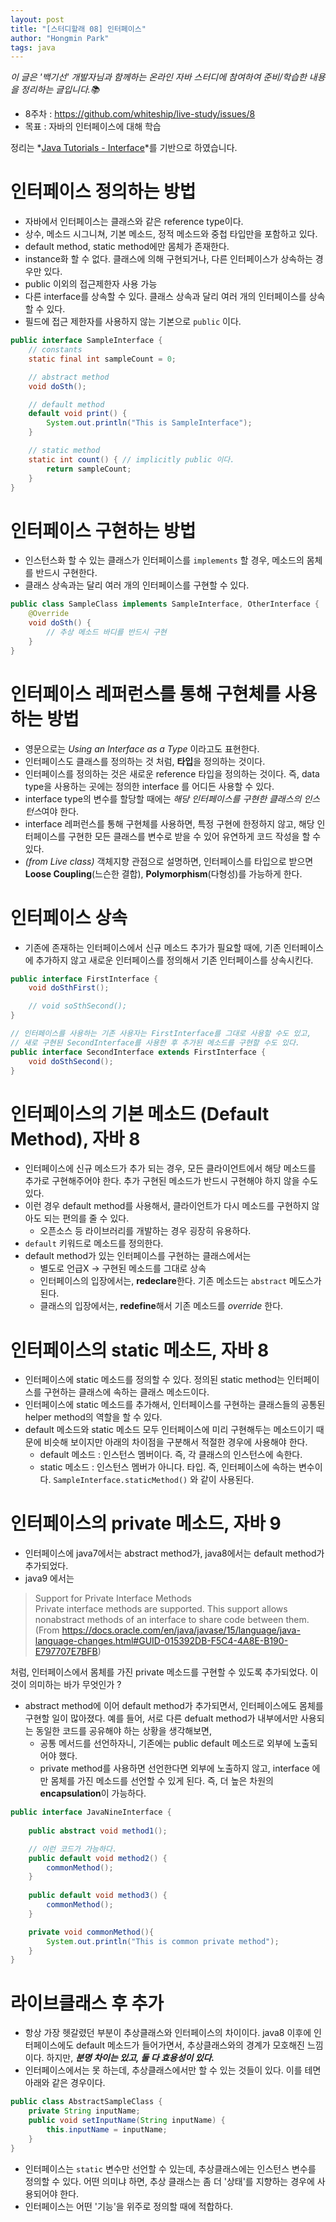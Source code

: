 ```yaml
---
layout: post
title: "[스터디할래 08] 인터페이스"
author: "Hongmin Park"
tags: java
---
```

*이 글은 '백기선' 개발자님과 함께하는 온라인 자바 스터디에 참여하여 준비/학습한 내용을 정리하는 글입니다.📚*
- 8주차 : https://github.com/whiteship/live-study/issues/8
- 목표 : 자바의 인터페이스에 대해 학습

정리는 *[Java Tutorials - Interface](https://docs.oracle.com/javase/tutorial/java/IandI/createinterface.html)*를 기반으로 하였습니다. 

# 인터페이스 정의하는 방법
- 자바에서 인터페이스는 클래스와 같은 reference type이다. 
- 상수, 메소드 시그니쳐, 기본 메소드, 정적 메소드와 중첩 타입만을 포함하고 있다.
- default method, static method에만 몸체가 존재한다.
- instance화 할 수 없다. 클래스에 의해 구현되거나, 다른 인터페이스가 상속하는 경우만 있다.
- public 이외의 접근제한자 사용 가능
- 다른 interface를 상속할 수 있다. 클래스 상속과 달리 여러 개의 인터페이스를 상속할 수 있다. 
- 필드에 접근 제한자를 사용하지 않는 기본으로 `public` 이다.

```java
public interface SampleInterface {
	// constants
	static final int sampleCount = 0;

	// abstract method
	void doSth();

	// default method
	default void print() {
		System.out.println("This is SampleInterface");
	}

	// static method
	static int count() { // implicitly public 이다.
		return sampleCount;
	}
}
```

# 인터페이스 구현하는 방법
- 인스턴스화 할 수 있는 클래스가 인터페이스를 `implements` 할 경우, 메소드의 몸체를 반드시 구현한다. 
- 클래스 상속과는 달리 여러 개의 인터페이스를 구현할 수 있다.

```java
public class SampleClass implements SampleInterface, OtherInterface {
	@Override
	void doSth() {
		// 추상 메소드 바디를 반드시 구현
	}
}
```

# 인터페이스 레퍼런스를 통해 구현체를 사용하는 방법
- 영문으로는 *Using an Interface as a Type* 이라고도 표현한다. 
- 인터페이스도 클래스를 정의하는 것 처럼, **타입**을 정의하는 것이다.
- 인터페이스를 정의하는 것은 새로운 reference 타입을 정의하는 것이다. 즉, data type을 사용하는 곳에는 정의한 interface 를 어디든 사용할 수 있다.  
- interface type의 변수를 할당할 때에는 *해당 인터페이스를 구현한 클래스의 인스턴스*여야 한다.
- interface 레퍼런스를 통해 구현체를 사용하면, 특정 구현에 한정하지 않고, 해당 인터페이스를 구현한 모든 클래스를 변수로 받을 수 있어 유연하게 코드 작성을 할 수 있다. 
- *(from Live class)* 객체지향 관점으로 설명하면, 인터페이스를 타입으로 받으면 **Loose Coupling**(느슨한 결합), **Polymorphism**(다형성)를 가능하게 한다.

# 인터페이스 상속
- 기존에 존재하는 인터페이스에서 신규 메소드 추가가 필요할 때에, 기존 인터페이스에 추가하지 않고 새로운 인터페이스를 정의해서 기존 인터페이스를 상속시킨다.

```java
public interface FirstInterface {
	void doSthFirst();

	// void soSthSecond();
}

// 인터페이스를 사용하는 기존 사용자는 FirstInterface를 그대로 사용할 수도 있고,
// 새로 구현된 SecondInterface를 사용한 후 추가된 메소드를 구현할 수도 있다.
public interface SecondInterface extends FirstInterface {
	void doSthSecond();	
}
```

# 인터페이스의 기본 메소드 (Default Method), 자바 8
- 인터페이스에 신규 메소드가 추가 되는 경우, 모든 클라이언트에서 해당 메소드를 추가로 구현해주어야 한다. 추가 구현된 메소드가 반드시 구현해야 하지 않을 수도 있다. 
- 이런 경우 default method를 사용해서, 클라이언트가 다시 메소드를 구현하지 않아도 되는 편의를 줄 수 있다.
	- 오픈소스 등 라이브러리를 개발하는 경우 굉장히 유용하다.
- `default` 키워드로 메소드를 정의한다.
- default method가 있는 인터페이스를 구현하는 클래스에서는
	- 별도로 언급X -> 구현된 메소드를 그대로 상속
	- 인터페이스의 입장에서는, **redeclare**한다. 기존 메소드는 `abstract` 메도스가 된다.
	- 클래스의 입장에서는, **redefine**해서 기존 메소드를 *override* 한다.

# 인터페이스의 static 메소드, 자바 8
- 인터페이스에 static 메소드를 정의할 수 있다. 정의된 static method는 인터페이스를 구현하는 클래스에 속하는 클래스 메소드이다.
- 인터페이스에 static 메소드를 추가해서, 인터페이스를 구현하는 클래스들의 공통된 helper method의 역할을 할 수 있다.
- default 메소드와 static 메소드 모두 인터페이스에 미리 구현해두는 메소드이기 때문에 비슷해 보이지만 아래의 차이점을 구분해서 적절한 경우에 사용해야 한다.
	- default 메소드 : 인스턴스 멤버이다. 즉, 각 클래스의 인스턴스에 속한다.
	- static 메소드 : 인스턴스 멤버가 아니다. 타입. 즉, 인터페이스에 속하는 변수이다. `SampleInterface.staticMethod()` 와 같이 사용된다.

# 인터페이스의 private 메소드, 자바 9
- 인터페이스에 java7에서는 abstract method가, java8에서는 default method가 추가되었다. 
- java9 에서는 
> Support for Private Interface Methods<br>
Private interface methods are supported. This support allows nonabstract methods of an interface to share code between them.
<br>(From https://docs.oracle.com/en/java/javase/15/language/java-language-changes.html#GUID-015392DB-F5C4-4A8E-B190-E797707E7BFB)

처럼, 인터페이스에서 몸체를 가진 private 메소드를 구현할 수 있도록 추가되었다. 이것이 의미하는 바가 무엇인가 ?
- abstract method에 이어 default method가 추가되면서, 인터페이스에도 몸체를 구현할 일이 많아졌다. 예를 들어, 서로 다른 defualt method가 내부에서만 사용되는 동일한 코드를 공유해야 하는 상황을 생각해보면,
	- 공통 메서드를 선언하자니, 기존에는 public default 메소드로 외부에 노출되어야 했다.
	- private method를 사용하면 선언한다면 외부에 노출하지 않고, interface 에만 몸체를 가진 메소드를 선언할 수 있게 된다. 즉, 더 높은 차원의 **encapsulation**이 가능하다. 

```java
public interface JavaNineInterface {
     
    public abstract void method1();

	// 이런 코드가 가능하다.     
    public default void method2() {
    	commonMethod();
    }
     
    public default void method3() {
    	commonMethod();
    }

    private void commonMethod(){
        System.out.println("This is common private method");
    } 
}

```
# 라이브클래스 후 추가
- 항상 가장 헷갈렸던 부분이 추상클래스와 인터페이스의 차이이다. java8 이후에 인터페이스에도 default 메소드가 들어가면서, 추상클래스와의 경계가 모호해진 느낌이다. 하지만, ***분명 차이는 있고, 둘 다 효용성이 있다.***
- 인터페이스에서는 못 하는데, 추상클래스에서만 할 수 있는 것들이 있다. 이를 테면 아래와 같은 경우이다.
```java
public class AbstractSampleClass {
	private String inputName;
	public void setInputName(String inputName) {
		this.inputName = inputName;
	}
}
```
- 인터페이스는 `static` 변수만 선언할 수 있는데, 추상클래스에는 인스턴스 변수를 정의할 수 있다. 어떤 의미냐 하면, 추상 클래스는 좀 더 '상태'를 지향하는 경우에 사용되어야 한다.
- 인터페이스는 어떤 '기능'을 위주로 정의할 때에 적합하다.

